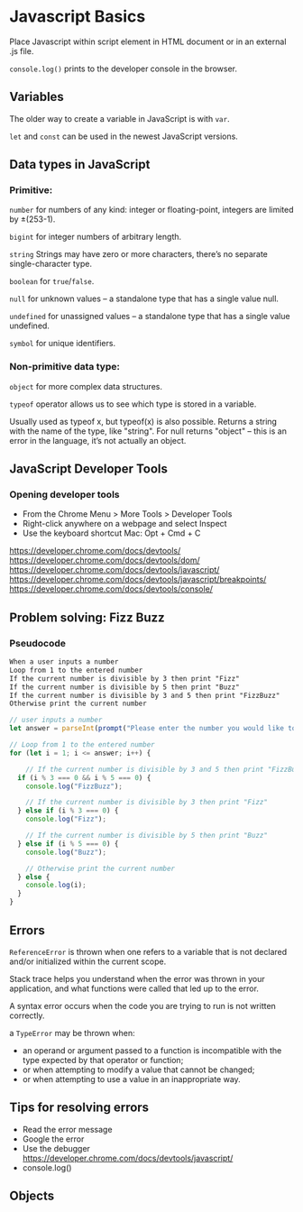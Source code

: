 # Javascript Basics

 Place Javascript within script element in HTML document or in an external .js file.

 `console.log()` prints to the developer console in the browser.

## Variables

The older way to create a variable in JavaScript is with `var`.

 `let` and `const` can be used in the newest JavaScript versions.

## Data types in JavaScript

### Primitive:

`number` for numbers of any kind: integer or floating-point, integers are limited by ±(253-1).

`bigint` for integer numbers of arbitrary length.

`string` Strings may have zero or more characters, there’s no separate single-character type.

`boolean` for `true`/`false`.

`null` for unknown values – a standalone type that has a single value null.

`undefined` for unassigned values – a standalone type that has a single value undefined.

`symbol` for unique identifiers.

### Non-primitive data type:
`object` for more complex data structures.

`typeof` operator allows us to see which type is stored in a variable.

Usually used as typeof x, but typeof(x) is also possible.
Returns a string with the name of the type, like "string".
For null returns "object" – this is an error in the language, it’s not actually an object.

## JavaScript Developer Tools

### Opening developer tools

- From the Chrome Menu > More Tools > Developer Tools
- Right-click anywhere on a webpage and select Inspect
- Use the keyboard shortcut Mac: Opt + Cmd + C

<https://developer.chrome.com/docs/devtools/>
<https://developer.chrome.com/docs/devtools/dom/>
<https://developer.chrome.com/docs/devtools/javascript/>
<https://developer.chrome.com/docs/devtools/javascript/breakpoints/>
<https://developer.chrome.com/docs/devtools/console/>

## Problem solving: Fizz Buzz

### Pseudocode

```txt
When a user inputs a number
Loop from 1 to the entered number
If the current number is divisible by 3 then print "Fizz"
If the current number is divisible by 5 then print "Buzz"
If the current number is divisible by 3 and 5 then print "FizzBuzz"
Otherwise print the current number
```

```js
// user inputs a number
let answer = parseInt(prompt("Please enter the number you would like to FizzBuzz up to: "));

// Loop from 1 to the entered number
for (let i = 1; i <= answer; i++) {

    // If the current number is divisible by 3 and 5 then print "FizzBuzz"
  if (i % 3 === 0 && i % 5 === 0) {
    console.log("FizzBuzz");

    // If the current number is divisible by 3 then print "Fizz"
  } else if (i % 3 === 0) {
    console.log("Fizz");

    // If the current number is divisible by 5 then print "Buzz"
  } else if (i % 5 === 0) {
    console.log("Buzz");

    // Otherwise print the current number
  } else {
    console.log(i);
  }
}
```

## Errors

`ReferenceError` is thrown when one refers to a variable that is not declared and/or initialized within the current scope.

Stack trace helps you understand when the error was thrown in your application, and what functions were called that led up to the error.

A syntax error occurs when the code you are trying to run is not written correctly.

a `TypeError` may be thrown when:

- an operand or argument passed to a function is incompatible with the type expected by that operator or function;
- or when attempting to modify a value that cannot be changed;
- or when attempting to use a value in an inappropriate way.

## Tips for resolving errors

- Read the error message
- Google the error
- Use the debugger <https://developer.chrome.com/docs/devtools/javascript/>
- console.log()

## Objects

